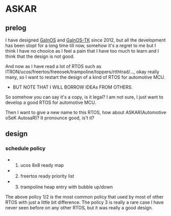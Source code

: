 
# ASKAR

## prelog

I have designed [GaInOS](https://github.com/parai/GaInOS) and [GaInOS-TK](https://github.com/parai/gainos-tk) since 2012, but all the development has been stopt for a long time till now, somehow it's a regret to me but I think I have no chooice as I feel a pain that I have too much to learn and I think that the design is not good.

And now as I have read a lot of RTOS such as ITRON/ucos/freertos/freeosek/trampoline/toppers/rtthtrad/..., okay really many, so I want to restart the design of a kind of RTOS for automotive MCU.

* BUT NOTE THAT I WILL BORROW IDEAs FROM OTHERS.

So somehow you can say it's a copy, is it legal? I am not sure, I just want to develop a good RTOS for automotive MCU.

Then I want to give a new name to this RTOS, how about ASKAR(Automotive oSeK AutosaR)? It pronounce good, is't it?

## design

### schedule policy

* 1. ucos 8x8 ready map
* 2. freertos ready priority list
* 3. trampoline heap entry with bubble up/down

The above policy 1/2 is the most common policy that used by most of other RTOS with just a little bit difference. The policy 3 is really a rare case I have never seen before on any other RTOS, but it was really a good design.
